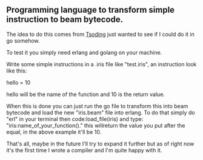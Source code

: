 ## Programming language to transform simple instruction to beam bytecode.

The idea to do this comes from [Tsoding](https://twitter.com/tsoding) just wanted to see if I could do it in go somehow.

To test it you simply need erlang and golang on your machine.

Write some simple instructions in a .iris file like "test.iris", an instruction look like this:

hello = 10

hello will be the name of the function and 10 is the return value.

When this is done you can just run the go file to transform this into beam bytecode and load the new "iris.beam" file into erlang. To do that simply do "erl" in your terminal then code:load_file(iris) and type: "iris:name_of_your_function()." this willreturn the value you put after the equal, in the above example it'll be 10.

That's all, maybe in the future I'll try to expand it further but as of right now it's the first time I wrote a compiler and I'm quite happy with it.
